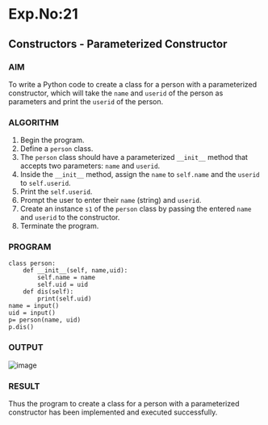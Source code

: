 # Exp.No:21  
## Constructors - Parameterized Constructor

### AIM  
To write a Python code to create a class for a person with a parameterized constructor, which will take the `name` and `userid` of the person as parameters and print the `userid` of the person.

### ALGORITHM

1. Begin the program.  
2. Define a `person` class.  
3. The `person` class should have a parameterized `__init__` method that accepts two parameters: `name` and `userid`.  
4. Inside the `__init__` method, assign the `name` to `self.name` and the `userid` to `self.userid`.  
5. Print the `self.userid`.  
6. Prompt the user to enter their `name` (string) and `userid`.  
7. Create an instance `s1` of the `person` class by passing the entered `name` and `userid` to the constructor.  
8. Terminate the program.

### PROGRAM

```
class person:
    def __init__(self, name,uid):
        self.name = name
        self.uid = uid
    def dis(self):
        print(self.uid)
name = input()
uid = input()
p= person(name, uid)
p.dis()

```

### OUTPUT
![image](https://github.com/user-attachments/assets/3fd53a3c-c661-4333-8355-eb00b08f740f)

### RESULT
Thus the program to create a class for a person with a parameterized constructor has been implemented and executed successfully.
